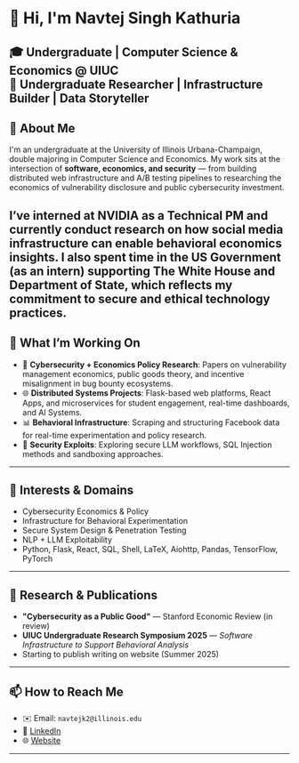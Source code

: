 # 👋 Hi, I'm Navtej Singh Kathuria

🎓 **Undergraduate | Computer Science & Economics @ UIUC**  
🔬 **Undergraduate Researcher | Infrastructure Builder | Data Storyteller**
---

## 💼 About Me

I'm an undergraduate at the University of Illinois Urbana-Champaign, double majoring in Computer Science and Economics. My work sits at the intersection of **software, economics, and security** — from building distributed web infrastructure and A/B testing pipelines to researching the economics of vulnerability disclosure and public cybersecurity investment.

I’ve interned at **NVIDIA** as a Technical PM and currently conduct research on how **social media infrastructure can enable behavioral economics insights**. I also spent time in the US Government (as an intern) supporting **The White House and Department of State**, which reflects my commitment to secure and ethical technology practices.
---

## 🚀 What I’m Working On

- 🔐 **Cybersecurity + Economics Policy Research**: Papers on vulnerability management economics, public goods theory, and incentive misalignment in bug bounty ecosystems.
- 🌐 **Distributed Systems Projects**: Flask-based web platforms, React Apps, and microservices for student engagement, real-time dashboards, and AI Systems.
- 📊 **Behavioral Infrastructure**: Scraping and structuring Facebook data for real-time experimentation and policy research.
- 🤖 **Security Exploits**: Exploring secure LLM workflows, SQL Injection methods and sandboxing approaches.
---

## 🧠 Interests & Domains

- Cybersecurity Economics & Policy
- Infrastructure for Behavioral Experimentation
- Secure System Design & Penetration Testing
- NLP + LLM Exploitability
- Python, Flask, React, SQL, Shell, LaTeX, Aiohttp, Pandas, TensorFlow, PyTorch
---

## 🧾 Research & Publications

- **"Cybersecurity as a Public Good"** — Stanford Economic Review (in review)  
- **UIUC Undergraduate Research Symposium 2025** — *Software Infrastructure to Support Behavioral Analysis*  
- Starting to publish writing on website (Summer 2025)
---


## 📫 How to Reach Me

- ✉️ Email: `navtejk2@illinois.edu`
- 🔗 [LinkedIn](https://www.linkedin.com/in/navtejk/)
- 🌐 [Website](https://nskath.github.io) 

---

